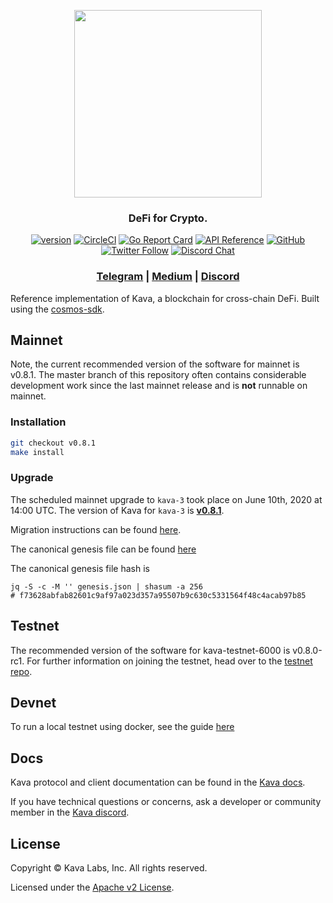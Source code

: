 <p align="center">
  <img src="./kava-logo.svg" width="300">
</p>
<h3 align="center">DeFi for Crypto.</h3>

<div align="center">

[![version](https://img.shields.io/github/tag/kava-labs/kava.svg)](https://github.com/kava-labs/kava/releases/latest)
[![CircleCI](https://circleci.com/gh/Kava-Labs/kava/tree/master.svg?style=shield)](https://circleci.com/gh/Kava-Labs/kava/tree/master)
[![Go Report Card](https://goreportcard.com/badge/github.com/kava-labs/kava)](https://goreportcard.com/report/github.com/kava-labs/kava)
[![API Reference](https://godoc.org/github.com/Kava-Labs/kava?status.svg)](https://godoc.org/github.com/Kava-Labs/kava)
[![GitHub](https://img.shields.io/github/license/kava-labs/kava.svg)](https://github.com/Kava-Labs/kava/blob/master/LICENSE.md)
[![Twitter Follow](https://img.shields.io/twitter/follow/kava_labs.svg?label=Follow&style=social)](https://twitter.com/kava_labs)
[![Discord Chat](https://img.shields.io/discord/704389840614981673.svg)](https://discord.gg/M4uxsG)

</div>

<div align="center">

### [Telegram](https://t.me/kavalabs) | [Medium](https://medium.com/kava-labs) | [Discord](https://discord.gg/M4uxsG)

</div>

Reference implementation of Kava, a blockchain for cross-chain DeFi. Built using the [cosmos-sdk](https://github.com/cosmos/cosmos-sdk).

## Mainnet

Note, the current recommended version of the software for mainnet is v0.8.1. The master branch of this repository often contains considerable development work since the last mainnet release and is __not__ runnable on mainnet.

### Installation

```sh
git checkout v0.8.1
make install
```

### Upgrade

The scheduled mainnet upgrade to `kava-3` took place on June 10th, 2020 at 14:00 UTC. The version of Kava for `kava-3` is [__v0.8.1__](https://github.com/Kava-Labs/kava/releases/tag/v0.8.1).

Migration instructions can be found [here](https://github.com/Kava-Labs/kava/blob/master/contrib/kava-3/migration.md).

The canonical genesis file can be found [here](https://github.com/Kava-Labs/launch/tree/master/kava-3)

The canonical genesis file hash is

```
jq -S -c -M '' genesis.json | shasum -a 256
# f73628abfab82601c9af97a023d357a95507b9c630c5331564f48c4acab97b85
```

## Testnet

The recommended version of the software for kava-testnet-6000 is v0.8.0-rc1. For further information on joining the testnet, head over to the [testnet repo](https://github.com/Kava-Labs/kava-testnets).


## Devnet

To run a local testnet using docker, see the guide [here](./contrib/README.md#Running_local_testet)

## Docs

Kava protocol and client documentation can be found in the [Kava docs](https://docs.kava.io).

If you have technical questions or concerns, ask a developer or community member in the [Kava discord](https://discord.com/invite/kQzh3Uv).

## License

Copyright © Kava Labs, Inc. All rights reserved.

Licensed under the [Apache v2 License](LICENSE.md).
